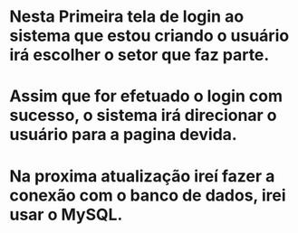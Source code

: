 # Nesta Primeira tela de login ao sistema que estou criando o usuário irá escolher o setor que faz parte.

# Assim que for efetuado o login com sucesso, o sistema irá direcionar o usuário para a pagina devida.

# Na proxima atualização ireí fazer a conexão com o banco de dados, irei usar o MySQL.



